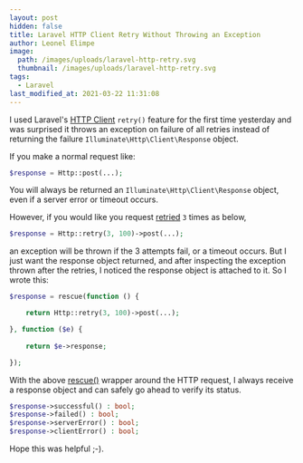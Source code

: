 ```yaml
---
layout: post
hidden: false
title: Laravel HTTP Client Retry Without Throwing an Exception
author: Leonel Elimpe
image:
  path: /images/uploads/laravel-http-retry.svg
  thumbnail: /images/uploads/laravel-http-retry.svg
tags:
  - Laravel
last_modified_at: 2021-03-22 11:31:08
---
```

I used Laravel's [HTTP Client](https://laravel.com/docs/7.x/http-client) `retry()` feature for the first time yesterday and was surprised it throws an exception on failure of all retries instead of returning the failure `Illuminate\Http\Client\Response` object.

If you make a normal request like:

```php
$response = Http::post(...);
```

You will always be returned an `Illuminate\Http\Client\Response` object, even if a server error or timeout occurs.

However, if you would like you request [retried](https://laravel.com/docs/7.x/http-client#retries) `3` times as below,

```php
$response = Http::retry(3, 100)->post(...);
```

an exception will be thrown if the 3 attempts fail, or a timeout occurs. But I just want the response object returned, and after inspecting the exception thrown after the retries, I noticed the response object is attached to it. So I wrote this:

```php
$response = rescue(function () {

    return Http::retry(3, 100)->post(...);

}, function ($e) {
    
    return $e->response;

});
```

With the above [rescue()](https://laravel.com/docs/7.x/helpers#method-rescue) wrapper around the HTTP request, I always receive a response object and can safely go ahead to verify its status.

```php
$response->successful() : bool;
$response->failed() : bool;
$response->serverError() : bool;
$response->clientError() : bool;
```

Hope this was helpful ;-).